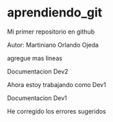 # aprendiendo_git
Mi primer repositorio en github

Autor: Martiniano Orlando Ojeda

agregue mas lineas

Documentacion Dev2

Ahora estoy trabajando como Dev1

Documentacion Dev1

He corregido los errores sugeridos
